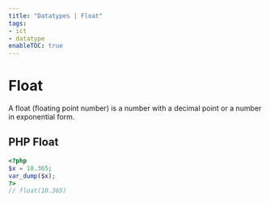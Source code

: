 ```yaml
---
title: "Datatypes | Float"
tags:
- ict
- datatype
enableTOC: true
---
```


# Float
A float (floating point number) is a number with a decimal point or a number in exponential form.

## PHP Float

```php
<?php  
$x = 10.365;  
var_dump($x);  
?>
// float(10.365)
```
